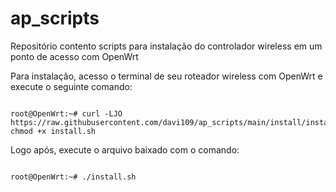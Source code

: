 # ap_scripts
Repositório contento scripts para instalação do controlador wireless em um ponto de acesso com OpenWrt

Para instalação, acesso o terminal de seu roteador wireless com OpenWrt e execute o seguinte comando:

```console

root@OpenWrt:~# curl -LJO https://raw.githubusercontent.com/davi109/ap_scripts/main/install/install.sh; chmod +x install.sh

```

Logo após, execute o arquivo baixado com o comando:

```console

root@OpenWrt:~# ./install.sh

```
